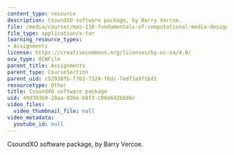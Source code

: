 ```yaml
---
content_type: resource
description: CsoundXO software package, by Barry Vercoe.
file: /media/courses/mas-110-fundamentals-of-computational-media-design-fall-2008/49d393b928aa936eb8f3c00a692bb9bc_csoundxo.tar
file_type: application/x-tar
learning_resource_types:
- Assignments
license: https://creativecommons.org/licenses/by-nc-sa/4.0/
ocw_type: OCWFile
parent_title: Assignments
parent_type: CourseSection
parent_uid: c52938fb-f763-7324-f6dc-7edf3a9f1bd1
resourcetype: Other
title: CsoundXO software package
uid: 49d393b9-28aa-936e-b8f3-c00a692bb9bc
video_files:
  video_thumbnail_file: null
video_metadata:
  youtube_id: null
---
```

CsoundXO software package, by Barry Vercoe.